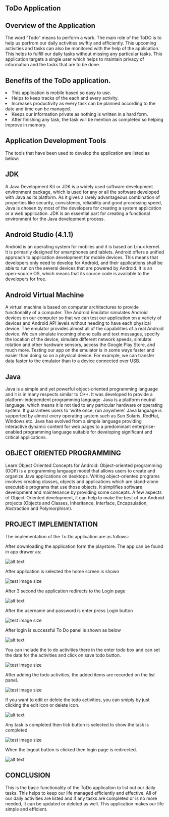 ## ToDo Application 


## Overview of the Application

The word “Todo” means to perform a work. The main role of the ToDO is to help us perfrom our daily activities swiftly and efficiently. This upcoming activities and tasks can also be monitored with the help of the application. This helps to fulfill our daily tasks without missing any particular tasks. This application targets a single user which helps to maintain privacy of information and the tasks that are to be done.

## Benefits of the ToDo application.
<li>This application is mobile based so easy to use.</li>
<li>Helps to keep tracks of the each and every activity.</li>
<li>Increases productivity as every task can be planned according to the date and time can be managed.</li>
<li>Keeps our information private as nothing is written in a hard form.</li>
<li>After finishing any task, the task will be mention as completed so helping improve in memory.</li>


## Application Development Tools

The tools that have been used to develop the application are listed as below:

## JDK
A Java Development Kit or JDK is a widely used software development environment package, which is used for any or all the software developed with Java as its platform. As it gives a rarely advantageous combination of properties like security, consistency, reliability and good processing speed, Java is chosen by most of the developers for creating a system application or a web application. JDK is an essential part for creating a functional environment for the Java development process.

## Android Studio (4.1.1)
Android is an operating system for mobiles and it is based on Linux kernel. It is primarily designed for smartphones and tablets. Android offers a unified approach to application development for mobile devices. This means that developers only need to develop for Android, and their applications shall be able to run on the several devices that are powered by Android. It is an open-source OS, which means that its source code is available to the developers for free.

## Android Virtual Machine
A virtual machine is based on computer architectures to provide functionality of a computer. The Android Emulator simulates Android devices on our computer so that we can test our application on a variety of devices and Android API levels without needing to have each physical device. The emulator provides almost all of the capabilities of a real Android device. We can simulate incoming phone calls and text messages, specify the location of the device, simulate different network speeds, simulate rotation and other hardware sensors, access the Google Play Store, and much more. Testing our app on the emulator is in some ways faster and easier than doing so on a physical device. For example, we can transfer data faster to the emulator than to a device connected over USB.

## Java
Java is a simple and yet powerful object-oriented programming language and it is in many respects similar to C++. It was developed to provide a platform-independent programming language. Java is a platform neutral language, which means it is not tied to any particular hardware or operating system. It guarantees users to ‘write once, run anywhere’. Java language is supported by almost every operating system such as Sun Solaris, RedHat, Windows etc. Java has evolved from a simple language providing interactive dynamic content for web pages to a predominant enterprise-enabled programming language suitable for developing significant and critical applications.

## OBJECT ORIENTED PROGRAMMING
Learn Object Oriented Concepts for Android: Object-oriented programming (OOP) is a programming language model that allows users to create and organize Java applications on desktops. Writing object-oriented programs involves creating classes, objects and applications which are stand-alone executable programs that use those objects. It simplifies software development and maintenance by providing some concepts. A few aspects of Object-Oriented development, it can help to make the best of our Android projects (Objects and Classes, Inheritance, Interface, Encapsulation, Abstraction and Polymorphism).

## PROJECT IMPLEMENTATION
The implementation of the To Do application are as follows:

After downloading the application form the playstore. The app can be found in app drawer as:

![alt text](https://github.com/Jasman10/ToDo/blob/main/Screenshot/1.png)

After application is selected the home screen is shown

![test image size](https://github.com/Jasman10/ToDo/blob/main/Screenshot/2.png)

After 3 second the application redirects to the Login page

![alt text](https://github.com/Jasman10/ToDo/blob/main/Screenshot/3.png)

After the username and password is enter press Login button

![test image size](https://github.com/Jasman10/ToDo/blob/main/Screenshot/4.png)

After login is successful To Do panel is shown as below

![alt text](https://github.com/Jasman10/ToDo/blob/main/Screenshot/11.png)

You can include the to do activities there in the enter todo box and can set the date for the activities and click on save todo button.

![test image size](https://github.com/Jasman10/ToDo/blob/main/Screenshot/5.png)

After adding the todo activities, the added items are recorded on the list panel.

![test image size](https://github.com/Jasman10/ToDo/blob/main/Screenshot/6.png)

If you want to edit or delete the todo activities, you can smiply by just clicking the edit icon or delete icon.

![alt text](https://github.com/Jasman10/ToDo/blob/main/Screenshot/7.png)

Any task is completed then tick button is selected to show the task is completed

![test image size](https://github.com/Jasman10/ToDo/blob/main/Screenshot/9.png)

When the logout button is clicked then login page is redirected.

![alt text](https://github.com/Jasman10/ToDo/blob/main/Screenshot/10.png)





## CONCLUSION
This is the basic functionality of the ToDo application to list out our daily tasks. This helps to keep our life managed efficiently and effective. All of our daily activities are listed and if any tasks are completed or is no more needed, it can be updated or deleted as well. This application makes our life simple and efficient.
